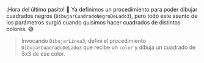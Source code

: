 ¡Hora del último pasito! :shoe: Ya definimos un procedimiento para poder dibujar cuadrados negros (`DibujarCuadradoNegroDeLado3`), pero todo este asunto de los parámetros surgió cuando quisimos hacer cuadrados de distintos colores. :sweat_smile:

> Invocando `DibujarLinea3`, definí el procedimiento `DibujarCuadradoDeLado3` que recibe un `color` y dibuja un cuadrado de 3x3 de ese color.

